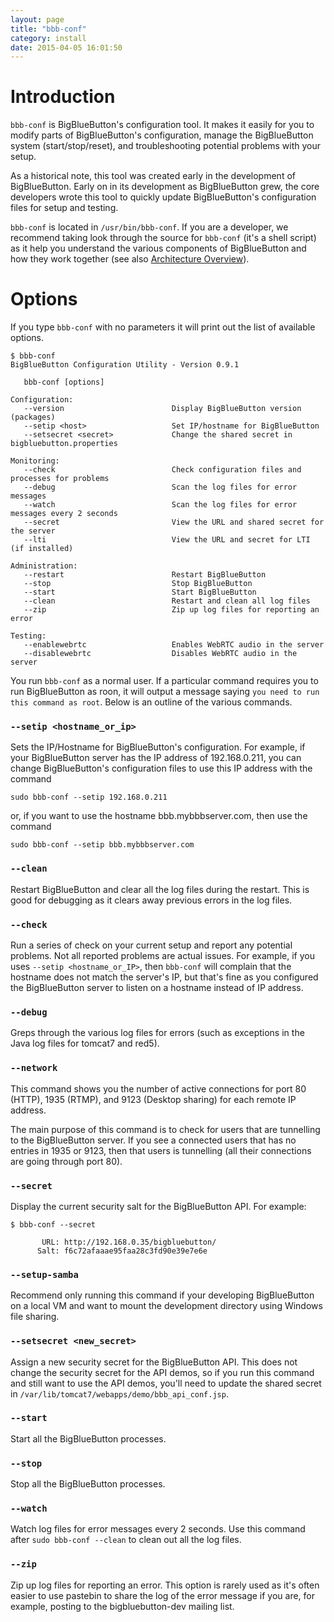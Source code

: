 ```yaml
---
layout: page
title: "bbb-conf"
category: install
date: 2015-04-05 16:01:50
---
```


# Introduction

`bbb-conf` is BigBlueButton's configuration tool.  It makes it easily for you to modify parts of BigBlueButton's configuration, manage the BigBlueButton system (start/stop/reset), and troubleshooting potential problems with your setup.  

As a historical note, this tool was created early in the development of BigBlueButton.  Early on in its development as BigBlueButton grew, the core developers wrote this tool to quickly update BigBlueButton's configuration files for setup and testing.

`bbb-conf` is located in `/usr/bin/bbb-conf`.  If you are a developer, we recommend taking look through the source for `bbb-conf` (it's a shell script) as it help you understand the various components of BigBlueButton and how they work together (see also [Architecture Overview](/overview/architecture.html)).

# Options

If you type `bbb-conf` with no parameters it will print out the list of available options.

```
$ bbb-conf 
BigBlueButton Configuration Utility - Version 0.9.1

   bbb-conf [options]

Configuration:
   --version                        Display BigBlueButton version (packages)
   --setip <host>                   Set IP/hostname for BigBlueButton
   --setsecret <secret>             Change the shared secret in bigbluebutton.properties

Monitoring:
   --check                          Check configuration files and processes for problems
   --debug                          Scan the log files for error messages
   --watch                          Scan the log files for error messages every 2 seconds
   --secret                         View the URL and shared secret for the server
   --lti                            View the URL and secret for LTI (if installed)

Administration:
   --restart                        Restart BigBlueButton
   --stop                           Stop BigBlueButton
   --start                          Start BigBlueButton
   --clean                          Restart and clean all log files
   --zip                            Zip up log files for reporting an error

Testing:
   --enablewebrtc                   Enables WebRTC audio in the server
   --disablewebrtc                  Disables WebRTC audio in the server
```

You run `bbb-conf` as a normal user.  If a particular command requires you to run BigBlueButton as roon, it will output a message saying `you need to run this command as root`.  Below is an outline of the various commands.


### `--setip <hostname_or_ip>`

Sets the IP/Hostname for BigBlueButton's configuration.  For example, if your BigBlueButton server has the IP address of 192.168.0.211, you can change BigBlueButton's configuration files to use this IP address with the command


```
sudo bbb-conf --setip 192.168.0.211
```

or, if you want to use the hostname bbb.mybbbserver.com, then use the command

```
sudo bbb-conf --setip bbb.mybbbserver.com
```


### `--clean`
Restart BigBlueButton and clear all the log files during the restart.  This is good for debugging as it clears away previous errors in the log files.


### `--check`
Run a series of check on your current setup and report any potential problems.  Not all reported problems are actual issues.  For example, if you uses `--setip <hostname_or_IP>`, then `bbb-conf` will complain that the hostname does not match the server's IP, but that's fine as you configured the BigBlueButton server to listen on a hostname instead of IP address.


### `--debug`
Greps through the various log files for errors (such as exceptions in the Java log files for tomcat7 and red5).


### `--network`
This command shows you the number of active connections for port 80 (HTTP), 1935 (RTMP), and 9123 (Desktop sharing) for each remote IP address.

The main purpose of this command is to check for users that are tunnelling to the BigBlueButton server.  If you see a connected users that has no entries in 1935 or 9123, then that users is tunnelling (all their connections are going through port 80).


### `--secret`
Display the current security salt for the BigBlueButton API.  For example:

```
$ bbb-conf --secret

       URL: http://192.168.0.35/bigbluebutton/
      Salt: f6c72afaaae95faa28c3fd90e39e7e6e

```


### `--setup-samba`
Recommend only running this command if your developing BigBlueButton on a local VM and want to mount the development directory using Windows file sharing. 


### `--setsecret <new_secret>`
Assign a new security secret for the BigBlueButton API.  This does not change the security secret for the API demos, so if you run this command and still want to use the API demos, you'll need to update the shared secret in `/var/lib/tomcat7/webapps/demo/bbb_api_conf.jsp`.


### `--start`
Start all the BigBlueButton processes.

### `--stop`
Stop all the BigBlueButton processes.


### `--watch`
Watch log files for error messages every 2 seconds.  Use this command after `sudo bbb-conf --clean` to clean out all the log files.


### `--zip`
Zip up log files for reporting an error.  This option is rarely used as it's often easier to use pastebin to share the log of the error message if you are, for example, posting to the bigbluebutton-dev mailing list.

